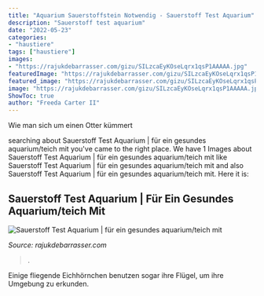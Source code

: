 ```yaml
---
title: "Aquarium Sauerstoffstein Notwendig - Sauerstoff Test Aquarium"
description: "Sauerstoff test aquarium"
date: "2022-05-23"
categories:
- "haustiere"
tags: ["haustiere"]
images:
- "https://rajukdebarrasser.com/gizu/SILzcaEyKOseLqrx1qsP1AAAAA.jpg"
featuredImage: "https://rajukdebarrasser.com/gizu/SILzcaEyKOseLqrx1qsP1AAAAA.jpg"
featured_image: "https://rajukdebarrasser.com/gizu/SILzcaEyKOseLqrx1qsP1AAAAA.jpg"
image: "https://rajukdebarrasser.com/gizu/SILzcaEyKOseLqrx1qsP1AAAAA.jpg"
ShowToc: true
author: "Freeda Carter II"
---
```



Wie man sich um einen Otter kümmert

	

		
searching about Sauerstoff Test Aquarium | für ein gesundes aquarium/teich mit you've came to the right place. We have 1 Images about Sauerstoff Test Aquarium | für ein gesundes aquarium/teich mit like Sauerstoff Test Aquarium | für ein gesundes aquarium/teich mit and also Sauerstoff Test Aquarium | für ein gesundes aquarium/teich mit. Here it is:
		
    
## Sauerstoff Test Aquarium | Für Ein Gesundes Aquarium/teich Mit

<img loading=lazy src="https://rajukdebarrasser.com/gizu/SILzcaEyKOseLqrx1qsP1AAAAA.jpg" onerror="this.onerror=null;this.src='https://tse1.mm.bing.net/th?id=OIP.u3MxorvzRqUvxXiuRFKyDwAAAA&amp;pid=15.1';" alt="Sauerstoff Test Aquarium | für ein gesundes aquarium/teich mit">

_Source: rajukdebarrasser.com_

>. 

	

Einige fliegende Eichhörnchen benutzen sogar ihre Flügel, um ihre Umgebung zu erkunden.

